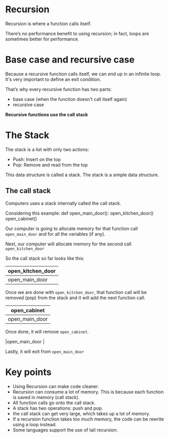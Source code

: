 # Recursion

Recursion is where a function calls itself.

There’s no performance benefit to using recursion; in fact, loops are sometimes
better for performance.

# Base case and recursive case

Because a recursive function calls itself, we can end up in an infinite loop.
It's very important to define an exit condition.

That’s why every recursive function has two parts:
- base case (when the function doesn't call itself again)
- recursive case

**Recursive functions use the call stack**

# The Stack

The stack is a list with only two actions:
- Push: Insert on the top
- Pop: Remove and read from the top

This data structure is called a stack. The stack is a simple data structure.

## The call stack

Computers uses a stack internally called the call stack.

Considering this example:
    def open_main_door():
        open_kitchen_door()
        open_cabinet()

Our computer is going to allocate memory for that function call `open_main_door`
and for all the variables (if any).

Next, our computer will allocate memory for the second call  `open_kitchen_door`

So the call stack so far looks like this:

|open_kitchen_door|
|-----------------|
|open_main_door   |

Once we are done with `open_kitchen_door`, that function call will be removed (pop)
from the stack and it will add the next function call.

|open_cabinet     |
|-----------------|
|open_main_door   |

Once done, it will remove `open_cabinet`.

|open_main_door   |

Lastly, it will exit from `open_main_door`

# Key points

- Using Recursion can make code cleaner.
- Recursion can consume a lot of memory. This is because each function is saved in memory (call stack).
- All function calls go onto the call stack.
- A stack has two operations: push and pop.
- the call stack can get very large, which takes up a lot of memory.
- If a recursion function takes too much memory, the code can be rewrite using a loop instead.
- Some languages support the use of tail recursion.
